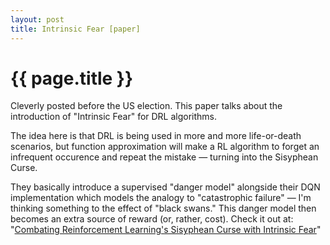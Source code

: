 ```yaml
---
layout: post
title: Intrinsic Fear [paper]
---
```


{{ page.title }}
================

Cleverly posted before the US election. This paper talks about the
introduction of "Intrinsic Fear" for DRL algorithms.

The idea here is that DRL is being used in more and more life-or-death
scenarios, but function approximation will make a RL algorithm to forget an
infrequent occurence and repeat the mistake — turning into the Sisyphean Curse.

They basically introduce a supervised "danger model" alongside their DQN
implementation which models the analogy to "catastrophic failure" — I'm thinking
something to the effect of "black swans." This danger model then becomes an
extra source of reward (or, rather, cost). Check it out at: "[Combating
Reinforcement Learning's Sisyphean Curse with Intrinsic
Fear](https://arxiv.org/abs/1611.01211)"

